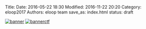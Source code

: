 Title: 
Date: 2016-05-22 18:30
Modified: 2016-11-22 20:20
Category: eloop2017
Authors: eloop team
save_as: index.html
status: draft

[![banner]({filename}/images/Banner_17.png)]()
[![bannerctf]({filename}/images/Banner_ctf.png)](http://ctf.eloop.org)

